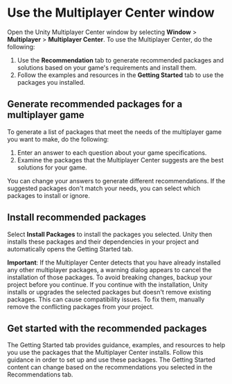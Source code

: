# Use the Multiplayer Center window

Open the Unity Multiplayer Center window by selecting **Window** > **Multiplayer** > **Multiplayer Center**.
To use the Multiplayer Center, do the following:

1. Use the **Recommendation** tab to generate recommended packages and solutions based on your game's requirements and install them.
2. Follow the examples and resources in the **Getting Started** tab to use the packages you installed.

## Generate recommended packages for a multiplayer game

To generate a list of packages that meet the needs of the multiplayer game you want to make, do the following: 

1. Enter an answer to each question about your game specifications. 
2. Examine the packages that the Multiplayer Center suggests are the best solutions for your game.

You can change your answers to generate different recommendations. If the suggested packages don't match your needs, you can select which packages to install or ignore.

## Install recommended packages

Select **Install Packages** to install the packages you selected. Unity then installs these packages and their dependencies in your project and automatically opens the Getting Started tab.

**Important**: If the Multiplayer Center detects that you have already installed any other multiplayer packages, a warning dialog appears to cancel the installation of those packages. To avoid breaking changes, backup your project before you continue. If you continue with the installation, Unity installs or upgrades the selected packages but doesn't remove existing packages. This can cause compatibility issues. To fix them, manually remove the conflicting packages from your project.
 

## Get started with the recommended packages

The Getting Started tab provides guidance, examples, and resources to help you use the packages that the Multiplayer Center installs. Follow this guidance in order to set up and use these packages. The Getting Started content can change based on the recommendations you selected in the Recommendations tab.

